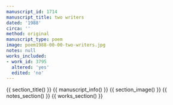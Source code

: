 ```yaml
---
manuscript_id: 1714
manuscript_title: two writers
dated: '1988'
circa: ''
method: original
manuscript_type: poem
image: poem1988-00-00-two-writers.jpg
notes: null
works_included:
- work_id: 3795
  altered: 'yes'
  edited: 'no'
---
```


{{ section_title() }}
{{ manuscript_info() }}
{{ section_image() }}
{{ notes_section() }}
{{ works_section() }}
